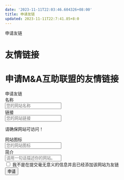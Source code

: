 ```yaml
---
date: '2023-11-11T22:03:46.604326+08:00'
title: 申请友链
updated: 2023-11-11T22:7:41.85+8:0
---
```

申请友链

<div id="friends-api"></div>
<script src="https://unpkg.com/qexo-friends/friends-api.js"></script>
<script>qexo_friend_api("friends-api","https://qexo.giize.com","");</script>

# 友情链接

<div id="qexo-friends"></div>
<link rel="stylesheet" href="https://unpkg.com/qexo-static@1.6.0/hexo/friends.css"/>

<script src="https://unpkg.com/qexo-static@1.6.0/hexo/friends.js"></script>

<script>loadQexoFriends("qexo-friends", "https://qexo.apursuer.com")</script>

# 申请M&A互助联盟的友情链接

<link rel="stylesheet" href="https://unpkg.com/apursuer-qexo-friend-links@1.0.2/apursuer-hexo-friend-links.css"/>

<article class="message is-info">
    <div class="message-header">
        申请友链
    </div>
    <div class="message-body">
        <div class="form-ask-friend">
            <div class="field">
                <label class="label">名称</label>
                <div class="control has-icons-left">
                    <input class="input" type="text" placeholder="您的网站名称" id="friend-name" required>
                    <span class="icon is-small is-left">
                        <i class="fas fa-signature"></i>
                    </span>
                </div>
            </div>
            <div class="field">
                <label class="label">链接</label>
            <div class="control has-icons-left">
                <input class="input" type="url" placeholder="您的网站链接" id="friend-link" required>
                <span class="icon is-small is-left">
                    <i class="fas fa-link"></i>
                </span>
            </div>
            <p class="help ">请确保网站可访问！</p>
            </div>
            <div class="field">
                <label class="label">网站图标</label>
                <div class="control has-icons-left">
                    <input class="input" type="url" placeholder="您的网站图标" id="friend-icon" required>
                    <span class="icon is-small is-left">
                        <i class="fas fa-image"></i>
                    </span>
                </div>
            </div>
            <div class="field">
                <label class="label">简介</label>
                <div class="control has-icons-left">
                    <input class="input" type="text" placeholder="请用一句话描述你的网站。" id="friend-des" required>
                    <span class="icon is-small is-left">
                        <i class="fas fa-info"></i>
                    </span>
                </div>
            </div>
            <div class="field">
                <div class="control">
                    <label class="checkbox">
                        <input type="checkbox" id="friend-check"/> 我不是在提交毫无意义的信息并且已经添加该网站为友链
                    </label>
                </div>
            </div>
            <div class="field is-grouped">
                <div class="control">
                    <button class="button is-info" type="submit" onclick="askFriend(event)">申请</button>
                </div>
            </div>
        </div>
    </div>
</article>
<script src="https://recaptcha.net/recaptcha/api.js?render=你的recaptcha网页秘钥"></script>
<script src="https://cdn.bootcss.com/jquery/1.12.4/jquery.min.js"></script>
<script>
function TestUrl(url) {
    var Expression=/http(s)?:\/\/([\w-]+\.)+[\w-]+(\/[\w- .\/?%&=]*)?/;
    var objExp=new RegExp(Expression);
    if(objExp.test(url) != true){
        return false;
    }
    return true;
}
function askFriend (event) {
    let check = $("#friend-check").is(":checked");
    let name = $("#friend-name").val();
    let url = $("#friend-link").val();
    let image = $("#friend-icon").val();
    let des = $("#friend-des").val();
    if(!check){
        alert("请检查 是否已经勾选\"我不是在提交毫无意义的信息并且已经添加该网站为友链\"");
        return;
    }
    if(!(name&&url&&image&&des)){
        alert("The information is incomplete! ");
        return;
    }
    if (!(TestUrl(url))){
        alert("链接URL格式错误！需要包含HTTP（S）协议头！ ");
        return;
    }
    if (!(TestUrl(image))){
        alert("图标URL的格式错误！它需要包含HTTP协议头！ ");
        return;
    }
    event.target.classList.add('is-loading');
    grecaptcha.ready(function() {
          grecaptcha.execute('你的recaptcha网页秘钥', {action: 'submit'}).then(function(token) {
              $.ajax({
                type: 'get',
                cache: false,
                url: url,
                dataType: "jsonp",
                async: false,
                processData: false,
                //timeout:10000, 
                complete: function (data) {
                    if(data.status==200){
                    $.ajax({
                        type: 'POST',
                        dataType: "json",
                        data: {
                            "name": name,
                            "url": url,
                            "image": image,
                            "description": des,
                            "verify": token,
                        },
                        url: 'https://qexo.giize.com/pub/ask_friend/',
                        success: function (data) {
                            alert(data.msg);
                        }
                    });}
                    else{
                        alert("无法访问URL！友链API错误");
                    }
                    event.target.classList.remove('is-loading');
                }
          });
        });
    });
}
</script>



